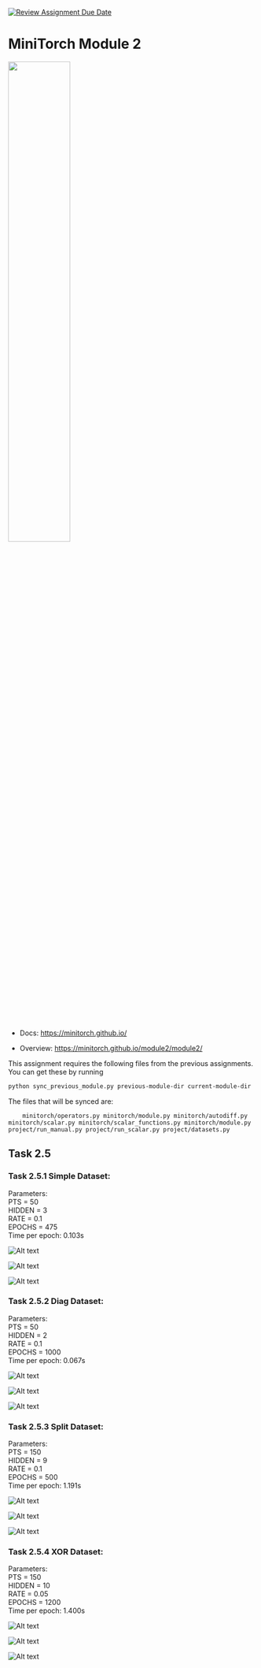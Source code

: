 [![Review Assignment Due Date](https://classroom.github.com/assets/deadline-readme-button-22041afd0340ce965d47ae6ef1cefeee28c7c493a6346c4f15d667ab976d596c.svg)](https://classroom.github.com/a/YFgwt0yY)
# MiniTorch Module 2

<img src="https://minitorch.github.io/minitorch.svg" width="50%">


* Docs: https://minitorch.github.io/

* Overview: https://minitorch.github.io/module2/module2/

This assignment requires the following files from the previous assignments. You can get these by running

```bash
python sync_previous_module.py previous-module-dir current-module-dir
```

The files that will be synced are:

        minitorch/operators.py minitorch/module.py minitorch/autodiff.py minitorch/scalar.py minitorch/scalar_functions.py minitorch/module.py project/run_manual.py project/run_scalar.py project/datasets.py


## Task 2.5

### Task 2.5.1 Simple Dataset:
Parameters: \
PTS = 50\
HIDDEN = 3\
RATE = 0.1\
EPOCHS = 475\
Time per epoch: 0.103s

![Alt text](./images/simple_log.png)

![Alt text](./images/simple_classification.png)

![Alt text](./images/simple_loss.png)


### Task 2.5.2 Diag Dataset:
Parameters: \
PTS = 50\
HIDDEN = 2\
RATE = 0.1\
EPOCHS = 1000\
Time per epoch: 0.067s

![Alt text](./images/diag_log.png)

![Alt text](./images/diag_classification.png)

![Alt text](./images/diag_loss.png)

### Task 2.5.3 Split Dataset:
Parameters: \
PTS = 150\
HIDDEN = 9\
RATE = 0.1\
EPOCHS = 500\
Time per epoch: 1.191s

![Alt text](./images/split_log.png)

![Alt text](./images/split_classification.png)

![Alt text](./images/split_loss.png)


### Task 2.5.4 XOR Dataset:
Parameters: \
PTS = 150\
HIDDEN = 10\
RATE = 0.05\
EPOCHS = 1200\
Time per epoch: 1.400s

![Alt text](./images/xor_log.png)

![Alt text](./images/xor_classification.png)

![Alt text](./images/xor_loss.png)
